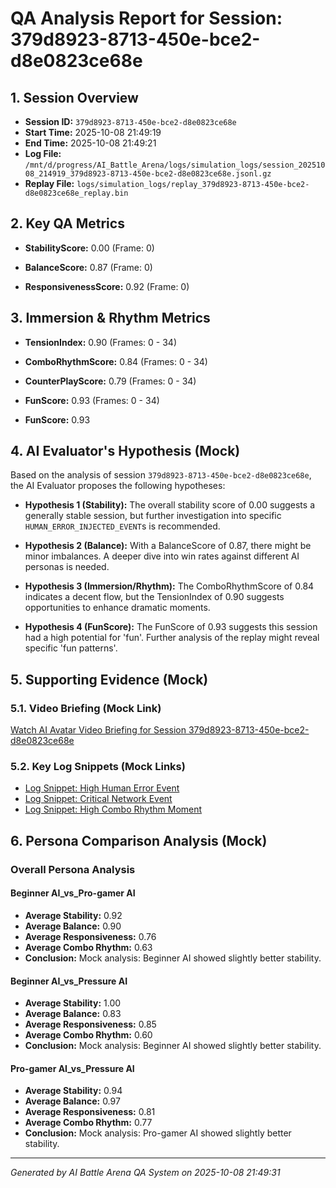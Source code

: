 # QA Analysis Report for Session: 379d8923-8713-450e-bce2-d8e0823ce68e

## 1. Session Overview
*   **Session ID:** `379d8923-8713-450e-bce2-d8e0823ce68e`
*   **Start Time:** 2025-10-08 21:49:19
*   **End Time:** 2025-10-08 21:49:21
*   **Log File:** `/mnt/d/progress/AI_Battle_Arena/logs/simulation_logs/session_20251008_214919_379d8923-8713-450e-bce2-d8e0823ce68e.jsonl.gz`
*   **Replay File:** `logs/simulation_logs/replay_379d8923-8713-450e-bce2-d8e0823ce68e_replay.bin`

## 2. Key QA Metrics


*   **StabilityScore:** 0.00 (Frame: 0)

*   **BalanceScore:** 0.87 (Frame: 0)

*   **ResponsivenessScore:** 0.92 (Frame: 0)



## 3. Immersion & Rhythm Metrics


*   **TensionIndex:** 0.90 (Frames: 0 - 34)

*   **ComboRhythmScore:** 0.84 (Frames: 0 - 34)

*   **CounterPlayScore:** 0.79 (Frames: 0 - 34)

*   **FunScore:** 0.93 (Frames: 0 - 34)


*   **FunScore:** 0.93



## 4. AI Evaluator's Hypothesis (Mock)
Based on the analysis of session `379d8923-8713-450e-bce2-d8e0823ce68e`, the AI Evaluator proposes the following hypotheses:

*   **Hypothesis 1 (Stability):** The overall stability score of 0.00 suggests a generally stable session, but further investigation into specific `HUMAN_ERROR_INJECTED_EVENT`s is recommended.
*   **Hypothesis 2 (Balance):** With a BalanceScore of 0.87, there might be minor imbalances. A deeper dive into win rates against different AI personas is needed.
*   **Hypothesis 3 (Immersion/Rhythm):** The ComboRhythmScore of 0.84 indicates a decent flow, but the TensionIndex of 0.90 suggests opportunities to enhance dramatic moments.

*   **Hypothesis 4 (FunScore):** The FunScore of 0.93 suggests this session had a high potential for 'fun'. Further analysis of the replay might reveal specific 'fun patterns'.


## 5. Supporting Evidence (Mock)

### 5.1. Video Briefing (Mock Link)
[Watch AI Avatar Video Briefing for Session 379d8923-8713-450e-bce2-d8e0823ce68e](mock_video_briefing_379d8923-8713-450e-bce2-d8e0823ce68e.mp4)

### 5.2. Key Log Snippets (Mock Links)
*   [Log Snippet: High Human Error Event](mock_log_snippet_human_error_379d8923-8713-450e-bce2-d8e0823ce68e.jsonl)
*   [Log Snippet: Critical Network Event](mock_log_snippet_network_event_379d8923-8713-450e-bce2-d8e0823ce68e.jsonl)
*   [Log Snippet: High Combo Rhythm Moment](mock_log_snippet_combo_rhythm_379d8923-8713-450e-bce2-d8e0823ce68e.jsonl)

## 6. Persona Comparison Analysis (Mock)

### Overall Persona Analysis

#### Beginner AI_vs_Pro-gamer AI
*   **Average Stability:** 0.92
*   **Average Balance:** 0.90
*   **Average Responsiveness:** 0.76
*   **Average Combo Rhythm:** 0.63
*   **Conclusion:** Mock analysis: Beginner AI showed slightly better stability.

#### Beginner AI_vs_Pressure AI
*   **Average Stability:** 1.00
*   **Average Balance:** 0.83
*   **Average Responsiveness:** 0.85
*   **Average Combo Rhythm:** 0.60
*   **Conclusion:** Mock analysis: Beginner AI showed slightly better stability.

#### Pro-gamer AI_vs_Pressure AI
*   **Average Stability:** 0.94
*   **Average Balance:** 0.97
*   **Average Responsiveness:** 0.81
*   **Average Combo Rhythm:** 0.77
*   **Conclusion:** Mock analysis: Pro-gamer AI showed slightly better stability.



---
*Generated by AI Battle Arena QA System on 2025-10-08 21:49:31*